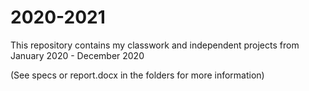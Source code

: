 # 2020-2021

This repository contains my classwork and independent projects from January 2020 - December 2020

(See specs or report.docx in the folders for more information)
